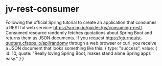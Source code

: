 # jv-rest-consumer
Following the official Spring tutorial to create an application that consumes a RESTful web service: https://spring.io/guides/gs/consuming-rest/. 
Consumed resource randomly fetches quotations about Spring Boot and returns them as JSON documents. 
If you request https://gturnquist-quoters.cfapps.io/api/randomv through a web browser or curl, you receive a JSON document that looks something like this:
{
   type: "success",
   value: {
      id: 10,
      quote: "Really loving Spring Boot, makes stand alone Spring apps easy."
   }
}

